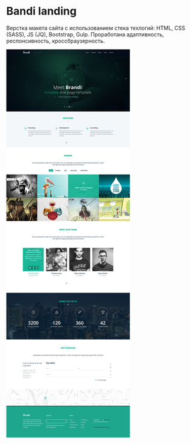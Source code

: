# Bandi landing

Верстка макета сайта с использованием стека техлогий: HTML, CSS (SASS), JS (JQ), Bootstrap, Gulp. Проработана адаптивность, респонсивность, кроссбраузерность.

![alt text](https://github.com/AlexJustFly/company-landing/blob/master/bandi_full.jpg)
